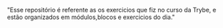 "Esse repositório é referente as os exercicios que fiz no curso da Trybe, e estão organizados em módulos,blocos e exercicios do dia."
